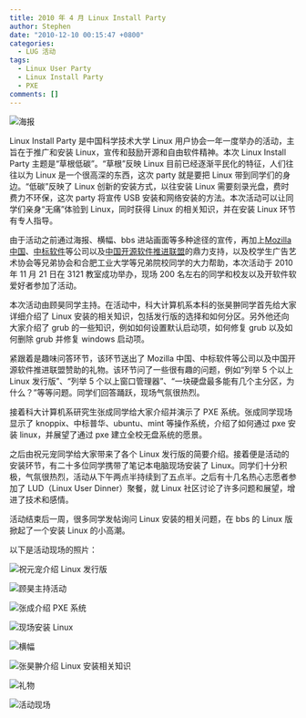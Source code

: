 ```yaml
---
title: 2010 年 4 月 Linux Install Party
author: Stephen
date: "2010-12-10 00:15:47 +0800"
categories:
  - LUG 活动
tags:
  - Linux User Party
  - Linux Install Party
  - PXE
comments: []
---
```


![海报](https://ftp.lug.ustc.edu.cn/wp-content/gallery/2010-10-linux-install-party/950cd675d89349bfde790313dcfc67f0-media_-750x400.jpg)

Linux Install Party 是中国科学技术大学 Linux 用户协会一年一度举办的活动，主旨在于推广和安装 Linux，宣传和鼓励开源和自由软件精神。本次 Linux Install Party 主题是“草根低碳”。“草根”反映 Linux 目前已经逐渐平民化的特征，人们往往以为 Linux 是一个很高深的东西，这次 party 就是要把 Linux 带到同学们的身边。“低碳”反映了 Linux 创新的安装方式，以往安装 Linux 需要刻录光盘，费时费力不环保，这次 party 将宣传 USB 安装和网络安装的方法。本次活动可以让同学们亲身“无痛”体验到 Linux，同时获得 Linux 的相关知识，并在安装 Linux 环节有专人指导。

由于活动之前通过海报、横幅、bbs 进站画面等多种途径的宣传，再加上[Mozilla 中国](http://www.mozillaonline.com/)、[中标软件](http://www.cs2c.com.cn/)等公司以及[中国开源软件推进联盟](http://www.oss.org.cn/)的鼎力支持，以及校学生广告艺术协会等兄弟协会和合肥工业大学等兄弟院校同学的大力帮助，本次活动于 2010 年 11 月 21 日在 3121 教室成功举办，现场 200 名左右的同学和校友以及开软件软爱好者参加了活动。

本次活动由顾昊同学主持。在活动中，科大计算机系本科的张昊翀同学首先给大家详细介绍了 Linux 安装的相关知识，包括发行版的选择和如何分区。另外他还向大家介绍了 grub 的一些知识，例如如何设置默认启动项，如何修复 grub 以及如何删除 grub 并修复 windows 启动项。

紧跟着是趣味问答环节，该环节送出了 Mozilla 中国、中标软件等公司以及中国开源软件推进联盟赞助的礼物。该环节问了一些很有趣的问题，例如“列举 5 个以上 Linux 发行版”、“列举 5 个以上窗口管理器”、“一块硬盘最多能有几个主分区，为什么？”等等问题。同学们回答踊跃，现场气氛很热烈。

接着科大计算机系研究生张成同学给大家介绍并演示了 PXE 系统。张成同学现场显示了 knoppix、中标普华、ubuntu、mint 等操作系统，介绍了如何通过 pxe 安装 linux，并展望了通过 pxe 建立全校无盘系统的愿景。

之后由祝元宠同学给大家带来了各个 Linux 发行版的简要介绍。接着便是活动的安装环节，有二十多位同学携带了笔记本电脑现场安装了 Linux。同学们十分积极，气氛很热烈，活动从下午两点半持续到了五点半。之后有十几名热心志愿者参加了 LUD（Linux User Dinner）聚餐，就 Linux 社区讨论了许多问题和展望，增进了技术和感情。

活动结束后一周，很多同学发帖询问 Linux 安装的相关问题，在 bbs 的 Linux 版掀起了一个安装 Linux 的小高潮。

以下是活动现场的照片：

![祝元宠介绍 Linux 发行版](https://ftp.lug.ustc.edu.cn/wp-content/gallery/2010-10-linux-install-party/0e477596eb5207a03450ba42380e3029-media_-900x569.jpg)

![顾昊主持活动](https://ftp.lug.ustc.edu.cn/wp-content/gallery/2010-10-linux-install-party/25c97261058603def86ce06eb7658ee5-media_-900x675.jpg)

![张成介绍 PXE 系统](https://ftp.lug.ustc.edu.cn/wp-content/gallery/2010-10-linux-install-party/412c3e1c3deee95e4ef420eeab5ca5d9-media_-900x675.jpg)

![现场安装 Linux](https://ftp.lug.ustc.edu.cn/wp-content/gallery/2010-10-linux-install-party/48cdecdf722670c42569c24aaaafee69-media_-900x675.jpg)

![横幅](https://ftp.lug.ustc.edu.cn/wp-content/gallery/2010-10-linux-install-party/banner.jpg)

![张昊翀介绍 Linux 安装相关知识](https://ftp.lug.ustc.edu.cn/wp-content/gallery/2010-10-linux-install-party/d2c6410dcb7985e82d6c2b1ea489805c-media_-900x675.jpg)

![礼物](https://ftp.lug.ustc.edu.cn/wp-content/gallery/2010-10-linux-install-party/deeef91b86a84755ba62acb543ac1871-media_-900x675.jpg)

![活动现场](https://ftp.lug.ustc.edu.cn/wp-content/gallery/2010-10-linux-install-party/dfa67b538de5e8623615de03777102c7-media_-900x675.jpg)
